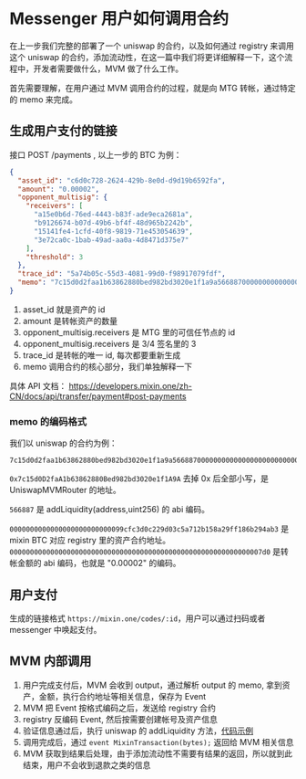 # Messenger 用户如何调用合约

在上一步我们完整的部署了一个 uniswap 的合约，以及如何通过 registry 来调用这个 uniswap 的合约，添加流动性，在这一篇中我们将更详细解释一下，这个流程中，开发者需要做什么，MVM 做了什么工作。

首先需要理解，在用户通过 MVM 调用合约的过程，就是向 MTG 转帐，通过特定的 memo 来完成。

## 生成用户支付的链接

接口 POST /payments , 以上一步的 BTC 为例：

```json
{
  "asset_id": "c6d0c728-2624-429b-8e0d-d9d19b6592fa",
  "amount": "0.00002",
  "opponent_multisig": {
    "receivers": [
      "a15e0b6d-76ed-4443-b83f-ade9eca2681a",
      "b9126674-b07d-49b6-bf4f-48d965b2242b",
      "15141fe4-1cfd-40f8-9819-71e453054639",
      "3e72ca0c-1bab-49ad-aa0a-4d8471d375e7"
    ],
    "threshold": 3
  },
  "trace_id": "5a74b05c-55d3-4081-99d0-f98917079fdf",
  "memo": "7c15d0d2faa1b63862880bed982bd3020e1f1a9a5668870000000000000000000000000099cfc3d0c229d03c5a712b158a29ff186b294ab300000000000000000000000000000000000000000000000000000000000007d0",
}
```

1. asset_id 就是资产的 id
2. amount 是转帐资产的数量
3. opponent_multisig.receivers 是 MTG 里的可信任节点的 id
4. opponent_multisig.receivers 是 3/4 签名里的 3
5. trace_id 是转帐的唯一 id, 每次都要重新生成
6. memo 调用合约的核心部分，我们单独解释一下

具体 API 文档： <https://developers.mixin.one/zh-CN/docs/api/transfer/payment#post-payments>

### memo 的编码格式

我们以 uniswap 的合约为例：

```text
7c15d0d2faa1b63862880bed982bd3020e1f1a9a5668870000000000000000000000000099cfc3d0c229d03c5a712b158a29ff186b294ab300000000000000000000000000000000000000000000000000000000000007d0
```

`0x7c15d0D2faA1b63862880Bed982bd3020e1f1A9A` 去掉 0x 后全部小写，是 UniswapMVMRouter 的地址。

`566887` 是 addLiquidity(address,uint256) 的 abi 编码。

`0000000000000000000000000099cfc3d0c229d03c5a712b158a29ff186b294ab3` 是 mixin BTC 对应 registry 里的资产合约地址。
`00000000000000000000000000000000000000000000000000000000000007d0` 是转帐金额的 abi 编码，也就是 "0.00002" 的编码。

## 用户支付

生成的链接格式 `https://mixin.one/codes/:id`，用户可以通过扫码或者 messenger 中唤起支付。

## MVM 内部调用

1. 用户完成支付后，MVM 会收到 output，通过解析 output 的 memo, 拿到资产，金额，执行合约地址等相关信息，保存为 Event
2. MVM 把 Event 按格式编码之后，发送给 registry 合约
3. registry 反编码 Event, 然后按需要创建帐号及资产信息
4. 验证信息通过后，执行 uniswap 的 addLiquidity 方法，[代码示例](https://github.com/MixinNetwork/mvm-contracts/blob/d8772fde2f42e75f0abf50e92a862f39378bb4d9/contracts/periphery/UniswapMVMRouter.sol#L25)
5. 调用完成后，通过 `event MixinTransaction(bytes);`  返回给 MVM 相关信息
6. MVM 获取到结果后处理，由于添加流动性不需要有结果的返回，所以就到此结束，用户不会收到退款之类的信息
